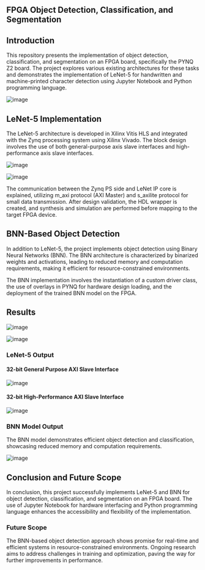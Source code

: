 ## FPGA Object Detection, Classification, and Segmentation

## Introduction
This repository presents the implementation of object detection, classification, and segmentation on an FPGA board, specifically the PYNQ Z2 board. The project explores various existing architectures for these tasks and demonstrates the implementation of LeNet-5 for handwritten and machine-printed character detection using Jupyter Notebook and Python programming language.

![image](https://github.com/nandinikumawat/Unified-Model-for-Classification-Segmentation-and-Object-Detection/assets/63352345/a167c3b4-5aef-4846-b2ab-a80216d04a39)

## LeNet-5 Implementation
The LeNet-5 architecture is developed in Xilinx Vitis HLS and integrated with the Zynq processing system using Xilinx Vivado. The block design involves the use of both general-purpose axis slave interfaces and high-performance axis slave interfaces.

![image](https://github.com/nandinikumawat/Unified-Model-for-Classification-Segmentation-and-Object-Detection/assets/63352345/21474d6f-b640-4c31-b176-d8f71f0b23da)

![image](https://github.com/nandinikumawat/Unified-Model-for-Classification-Segmentation-and-Object-Detection/assets/63352345/010b1d23-ae57-43c7-8e24-25b127c9cae8)

The communication between the Zynq PS side and LeNet IP core is explained, utilizing m_axi protocol (AXI Master) and s_axilite protocol for small data transmission. After design validation, the HDL wrapper is created, and synthesis and simulation are performed before mapping to the target FPGA device.

## BNN-Based Object Detection
In addition to LeNet-5, the project implements object detection using Binary Neural Networks (BNN). The BNN architecture is characterized by binarized weights and activations, leading to reduced memory and computation requirements, making it efficient for resource-constrained environments.

The BNN implementation involves the instantiation of a custom driver class, the use of overlays in PYNQ for hardware design loading, and the deployment of the trained BNN model on the FPGA.

## Results

![image](https://github.com/nandinikumawat/Unified-Model-for-Classification-Segmentation-and-Object-Detection/assets/63352345/afc3cab7-f4bd-4a37-b588-c18c901b7365)

![image](https://github.com/nandinikumawat/Unified-Model-for-Classification-Segmentation-and-Object-Detection/assets/63352345/448bb32e-a9c1-4398-8730-ea2308e6e25e)

### LeNet-5 Output
#### 32-bit General Purpose AXI Slave Interface

![image](https://github.com/nandinikumawat/Unified-Model-for-Classification-Segmentation-and-Object-Detection/assets/63352345/3c763a2f-b728-4b89-b28c-89014c280589)

#### 32-bit High-Performance AXI Slave Interface

![image](https://github.com/nandinikumawat/Unified-Model-for-Classification-Segmentation-and-Object-Detection/assets/63352345/6b1d679e-ce32-403e-b20c-52ebb337798a)

### BNN Model Output
The BNN model demonstrates efficient object detection and classification, showcasing reduced memory and computation requirements.

![image](https://github.com/nandinikumawat/Unified-Model-for-Classification-Segmentation-and-Object-Detection/assets/63352345/c0823055-7196-4d91-8697-ff07469aaf5c)

## Conclusion and Future Scope
In conclusion, this project successfully implements LeNet-5 and BNN for object detection, classification, and segmentation on an FPGA board. The use of Jupyter Notebook for hardware interfacing and Python programming language enhances the accessibility and flexibility of the implementation.

### Future Scope
The BNN-based object detection approach shows promise for real-time and efficient systems in resource-constrained environments. Ongoing research aims to address challenges in training and optimization, paving the way for further improvements in performance.




